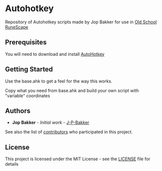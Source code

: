 # Autohotkey
Repository of Autohotkey scripts made by Jop Bakker for use in [Old School RuneScape](https://oldschool.runescape.com/)

## Prerequisites

You will need to download and install [AutoHotkey](https://www.autohotkey.com/)

## Getting Started

Use the base.ahk to get a feel for the way this works.

Copy what you need from base.ahk and build your own script with "variable" coordinates

## Authors

* **Jop Bakker** - *Initial work* - [J-P-Bakker](https://github.com/J-P-Bakker)

See also the list of [contributors](https://github.com/J-P-Bakker/TC-ahk/graphs/contributors) who participated in this project.

## License

This project is licensed under the MIT License - see the [LICENSE](LICENSE) file for details
